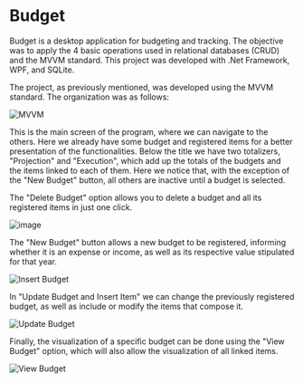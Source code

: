 # Budget
Budget is a desktop application for budgeting and tracking. 
The objective was to apply the 4 basic operations used in relational databases (CRUD) and the MVVM standard. 
This project was developed with .Net Framework, WPF, and SQLite.

The project, as previously mentioned, was developed using the MVVM standard. The organization was as follows:

![MVVM](https://user-images.githubusercontent.com/75442450/162443445-1bce7de3-4ea4-4474-9b00-f8f32ec770ae.JPG)

This is the main screen of the program, where we can navigate to the others.
Here we already have some budget and registered items for a better presentation of the functionalities.
Below the title we have two totalizers, "Projection" and "Execution", which add up the totals of the budgets and the items linked to each of them.
Here we notice that, with the exception of the "New Budget" button, all others are inactive until a budget is selected.

The "Delete Budget" option allows you to delete a budget and all its registered items in just one click.

![image](https://user-images.githubusercontent.com/75442450/162441089-46c66a6e-b0dc-4389-afd6-b0edf98bce0f.png)

The "New Budget" button allows a new budget to be registered, informing whether it is an expense or income, as well as its respective value stipulated for that year.

![Insert Budget](https://user-images.githubusercontent.com/75442450/162443372-d816c8a4-df59-4338-9b8a-cba4b891256c.JPG)

In "Update Budget and Insert Item" we can change the previously registered budget, as well as include or modify the items that compose it.

![Update Budget](https://user-images.githubusercontent.com/75442450/162443398-ec569402-72b1-41c2-82d8-7f89a93d05ad.JPG)

Finally, the visualization of a specific budget can be done using the "View Budget" option, which will also allow the visualization of all linked items.

![View Budget](https://user-images.githubusercontent.com/75442450/162443420-f5665ffd-c91b-4f09-9905-c11640564355.JPG)












